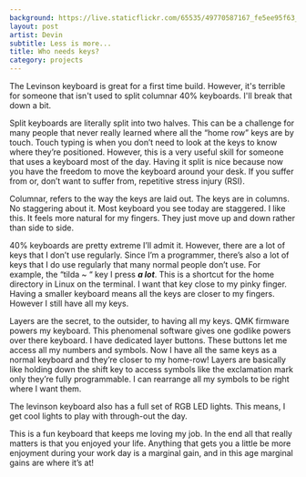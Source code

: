 ```yaml
---
background: https://live.staticflickr.com/65535/49770587167_fe5ee95f63_c.jpg
layout: post
artist: Devin
subtitle: Less is more...
title: Who needs keys?
category: projects
---
```

The Levinson keyboard is great for a first time build. However, it's terrible for someone that isn't used to split columnar 40% keyboards. I'll break that down a bit. 

Split keyboards are literally split into two halves. This can be a challenge for many people that never really learned where all the “home row” keys are by touch. Touch typing is when you don’t need to look at the keys to know where they’re positioned. However, this is a very useful skill for someone that uses a keyboard most of the day. Having it split is nice because now you have the freedom to move the keyboard around your desk. If you suffer from or, don’t want to suffer from, repetitive stress injury (RSI). 

Columnar, refers to the way the keys are laid out. The keys are in columns. No staggering about it. Most keyboard you see today are staggered. I like this. It feels more natural for my fingers. They just move up and down rather than side to side.

40% keyboards are pretty extreme I’ll admit it. However, there are a lot of keys that I don’t use regularly. Since I’m a programmer, there’s also a lot of keys that I do use regularly that many normal people don’t use. For example, the “tilda ~ “ key I press ***a lot***. This is a shortcut for the home directory in Linux on the terminal. I want that key close to my pinky finger. Having a smaller keyboard means all the keys are closer to my fingers. However I still have all my keys.

Layers are the secret, to the outsider, to having all my keys. QMK firmware powers my keyboard. This phenomenal software gives one godlike powers over there keyboard. I have dedicated layer buttons. These buttons let me access all my numbers and symbols. Now I have all the same keys as a normal keyboard and they’re closer to my home-row! Layers are basically like holding down the shift key to access symbols like the exclamation mark only they’re fully programmable. I can rearrange all my symbols to be right where I want them. 

The levinson keyboard also has a full set of RGB LED lights. This means, I get cool lights to play with through-out the day. 

This is a fun keyboard that keeps me loving my job. In the end all that really matters is that you enjoyed your life. Anything that gets you a little be more enjoyment during your work day is a marginal gain, and in this age marginal gains are where it’s at!
